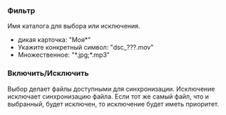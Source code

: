 ### Фильтр

Имя каталога для выбора или исключения. 
- дикая карточка: \"Моя*\"
- Укажите конкретный символ: \"dsc_???.mov\"
- Множественное: \"\*.jpg;*.mp3\"

### Включить/Исключить

Выбор делает файлы доступными для синхронизации. Исключение исключает синхронизацию файла. Если тот же самый файл, что и выбранный, будет исключен, то исключение будет иметь приоритет.
